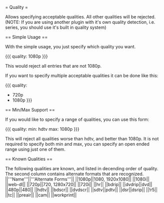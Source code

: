 = Quality =

Allows specifying acceptable qualities. All other qualities will be rejected. (NOTE: If you are using another plugin with it's own quality detection, i.e. series, you should use it's built in quality system)

== Simple Usage ==

With the simple usage, you just specify which quality you want.

{{{
quality: 1080p
}}}

This would reject all entries that are not 1080p.

If you want to specify multiple acceptable qualities it can be done like this:

{{{
quality:
  - 720p
  - 1080p
}}}

== Min/Max Support ==

If you would like to specify a range of qualities, you can use this form:

{{{
quality:
  min: hdtv
  max: 1080p
}}}

This will reject all qualities worse than hdtv, and better than 1080p. It is not required to specify both min and max, you can specify an open ended range using just one of them.

== Known Qualities ==

The following qualities are known, and listed in decending order of quality. The second column contains alternate formats that are recognized.
 ||'''Name'''||'''Alternate Forms'''||
 ||1080p||1080, 1920x1080||
 ||1080i||
 ||web-dl||
 ||720p||720, 1280x720||
 ||720i||
 ||hr||
 ||bdrip||
 ||dvdrip||dvd||
 ||480p||480||
 ||hdtv||
 ||bdscr||
 ||dvdscr||
 ||sdtv||pdtv||
 ||dsr||dsrip||
 ||!r5||
 ||tc||
 ||preair||
 ||cam||
 ||workprint||